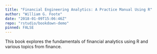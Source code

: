 ```yaml
---
title: "Financial Engineering Analytics: A Practice Manual Using R"
author: "William G. Foote"
date: "2018-01-09T15:06:46Z"
repo: "rstudio/bookdown-demo"
pinned: FALSE
---
```


This book explores the fundamentals of financial analytics using R and various topics from finance.
